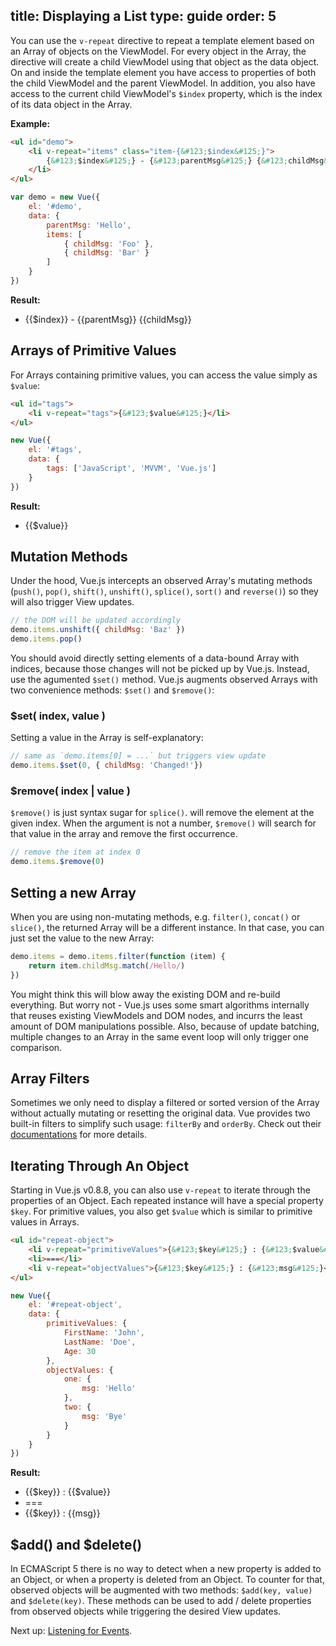 title: Displaying a List
type: guide
order: 5
---

You can use the `v-repeat` directive to repeat a template element based on an Array of objects on the ViewModel. For every object in the Array, the directive will create a child ViewModel using that object as the data object. On and inside the template element you have access to properties of both the child ViewModel and the parent ViewModel. In addition, you also have access to the current child ViewModel's `$index` property, which is the index of its data object in the Array.

**Example:**

``` html
<ul id="demo">
    <li v-repeat="items" class="item-{&#123;$index&#125;}">
        {&#123;$index&#125;} - {&#123;parentMsg&#125;} {&#123;childMsg&#125;}
    </li>
</ul>
```

``` js
var demo = new Vue({
    el: '#demo',
    data: {
        parentMsg: 'Hello',
        items: [
            { childMsg: 'Foo' },
            { childMsg: 'Bar' }
        ]
    }
})
```

**Result:**

<ul id="demo"><li v-repeat="items" class="item-{&#123;$index&#125;}">{&#123;$index&#125;} - {&#123;parentMsg&#125;} {&#123;childMsg&#125;}</li></ul>
<script>
var demo = new Vue({
    el: '#demo',
    data: {
        parentMsg: 'Hello',
        items: [
            { childMsg: 'Foo' },
            { childMsg: 'Bar' }
        ]
    }
})
</script>

## Arrays of Primitive Values

For Arrays containing primitive values, you can access the value simply as `$value`:

``` html
<ul id="tags">
    <li v-repeat="tags">{&#123;$value&#125;}</li>
</ul>
```

``` js
new Vue({
    el: '#tags',
    data: {
        tags: ['JavaScript', 'MVVM', 'Vue.js']
    }
})
```

**Result:**
<ul id="tags" class="demo"><li v-repeat="tags">{&#123;$value&#125;}</li></ul>
<script>
new Vue({
    el: '#tags',
    data: {
        tags: ['JavaScript', 'MVVM', 'Vue.js']
    }
})
</script>


## Mutation Methods

Under the hood, Vue.js intercepts an observed Array's mutating methods (`push()`, `pop()`, `shift()`, `unshift()`, `splice()`, `sort()` and `reverse()`) so they will also trigger View updates.

``` js
// the DOM will be updated accordingly
demo.items.unshift({ childMsg: 'Baz' })
demo.items.pop()
```

You should avoid directly setting elements of a data-bound Array with indices, because those changes will not be picked up by Vue.js. Instead, use the agumented `$set()` method. Vue.js augments observed Arrays with two convenience methods: `$set()` and `$remove()`:

### $set( index, value )

Setting a value in the Array is self-explanatory:

``` js
// same as `demo.items[0] = ...` but triggers view update
demo.items.$set(0, { childMsg: 'Changed!'})
```

### $remove( index | value )

`$remove()` is just syntax sugar for `splice()`. will remove the element at the given index. When the argument is not a number, `$remove()` will search for that value in the array and remove the first occurrence.

``` js
// remove the item at index 0
demo.items.$remove(0)
```

## Setting a new Array

When you are using non-mutating methods, e.g. `filter()`, `concat()` or `slice()`, the returned Array will be a different instance. In that case, you can just set the value to the new Array:

``` js
demo.items = demo.items.filter(function (item) {
    return item.childMsg.match(/Hello/)
})
```

You might think this will blow away the existing DOM and re-build everything. But worry not - Vue.js uses some smart algorithms internally that reuses existing ViewModels and DOM nodes, and incurrs the least amount of DOM manipulations possible. Also, because of update batching, multiple changes to an Array in the same event loop will only trigger one comparison.

## Array Filters

Sometimes we only need to display a filtered or sorted version of the Array without actually mutating or resetting the original data. Vue provides two built-in filters to simplify such usage: `filterBy` and `orderBy`. Check out their [documentations](/api/filters.html#filterby) for more details.

## Iterating Through An Object

Starting in Vue.js v0.8.8, you can also use `v-repeat` to iterate through the properties of an Object. Each repeated instance will have a special property `$key`. For primitive values, you also get `$value` which is similar to primitive values in Arrays.

``` html
<ul id="repeat-object">
    <li v-repeat="primitiveValues">{&#123;$key&#125;} : {&#123;$value&#125;}</li>
    <li>===</li>
    <li v-repeat="objectValues">{&#123;$key&#125;} : {&#123;msg&#125;}</li>
</ul>
```

``` js
new Vue({
    el: '#repeat-object',
    data: {
        primitiveValues: {
            FirstName: 'John',
            LastName: 'Doe',
            Age: 30
        },
        objectValues: {
            one: {
                msg: 'Hello'
            },
            two: {
                msg: 'Bye'
            }
        }
    }
})
```

**Result:**
<ul id="repeat-object" class="demo"><li v-repeat="primitiveValues">{&#123;$key&#125;} : {&#123;$value&#125;}</li><li>===</li><li v-repeat="objectValues">{&#123;$key&#125;} : {&#123;msg&#125;}</li></ul>
<script>
new Vue({
    el: '#repeat-object',
    data: {
        primitiveValues: {
            FirstName: 'John',
            LastName: 'Doe',
            Age: 30
        },
        objectValues: {
            one: {
                msg: 'Hello'
            },
            two: {
                msg: 'Bye'
            }
        }
    }
})
</script>

## $add() and $delete()

In ECMAScript 5 there is no way to detect when a new property is added to an Object, or when a property is deleted from an Object. To counter for that, observed objects will be augmented with two methods: `$add(key, value)` and `$delete(key)`. These methods can be used to add / delete properties from observed objects while triggering the desired View updates.

Next up: [Listening for Events](/guide/events.html).
